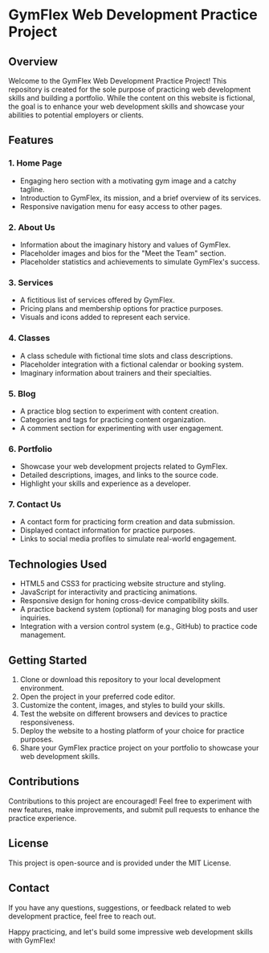 # GymFlex Web Development Practice Project

## Overview

Welcome to the GymFlex Web Development Practice Project! This repository is created for the sole purpose of practicing web development skills and building a portfolio. While the content on this website is fictional, the goal is to enhance your web development skills and showcase your abilities to potential employers or clients.

## Features

### 1. Home Page

- Engaging hero section with a motivating gym image and a catchy tagline.
- Introduction to GymFlex, its mission, and a brief overview of its services.
- Responsive navigation menu for easy access to other pages.

### 2. About Us

- Information about the imaginary history and values of GymFlex.
- Placeholder images and bios for the "Meet the Team" section.
- Placeholder statistics and achievements to simulate GymFlex's success.

### 3. Services

- A fictitious list of services offered by GymFlex.
- Pricing plans and membership options for practice purposes.
- Visuals and icons added to represent each service.

### 4. Classes

- A class schedule with fictional time slots and class descriptions.
- Placeholder integration with a fictional calendar or booking system.
- Imaginary information about trainers and their specialties.

### 5. Blog

- A practice blog section to experiment with content creation.
- Categories and tags for practicing content organization.
- A comment section for experimenting with user engagement.

### 6. Portfolio

- Showcase your web development projects related to GymFlex.
- Detailed descriptions, images, and links to the source code.
- Highlight your skills and experience as a developer.

### 7. Contact Us

- A contact form for practicing form creation and data submission.
- Displayed contact information for practice purposes.
- Links to social media profiles to simulate real-world engagement.

## Technologies Used

- HTML5 and CSS3 for practicing website structure and styling.
- JavaScript for interactivity and practicing animations.
- Responsive design for honing cross-device compatibility skills.
- A practice backend system (optional) for managing blog posts and user inquiries.
- Integration with a version control system (e.g., GitHub) to practice code management.

## Getting Started

1. Clone or download this repository to your local development environment.
2. Open the project in your preferred code editor.
3. Customize the content, images, and styles to build your skills.
4. Test the website on different browsers and devices to practice responsiveness.
5. Deploy the website to a hosting platform of your choice for practice purposes.
6. Share your GymFlex practice project on your portfolio to showcase your web development skills.

## Contributions

Contributions to this project are encouraged! Feel free to experiment with new features, make improvements, and submit pull requests to enhance the practice experience.

## License

This project is open-source and is provided under the MIT License.

## Contact

If you have any questions, suggestions, or feedback related to web development practice, feel free to reach out.

Happy practicing, and let's build some impressive web development skills with GymFlex!
